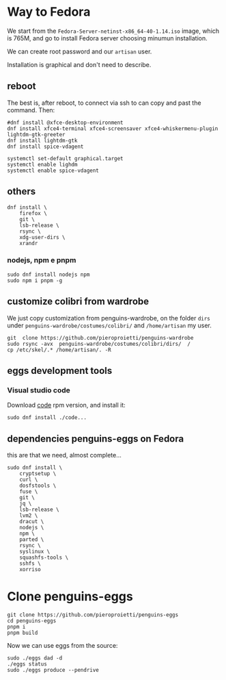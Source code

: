 # Way to Fedora
We start from the `Fedora-Server-netinst-x86_64-40-1.14.iso` image, which is 765M, and go to install Fedora server choosing minumun installation.

We can create root password and our `artisan` user.

Installation is graphical and don't need to describe.


## reboot
The best is, after reboot, to connect via ssh to can copy and past the command. Then:

```
#dnf install @xfce-desktop-environment
dnf install xfce4-terminal xfce4-screensaver xfce4-whiskermenu-plugin lightdm-gtk-greeter
dnf install lightdm-gtk
dnf install spice-vdagent

systemctl set-default graphical.target 
systemctl enable lighdm
systemctl enable spice-vdagent

```

## others
```
dnf install \
    firefox \
    git \
    lsb-release \
    rsync \
    xdg-user-dirs \
    xrandr 

```


### nodejs, npm e pnpm
```
sudo dnf install nodejs npm
sudo npm i pnpm -g

```


## customize colibri from wardrobe
We just copy customization from penguins-wardrobe, on the folder `dirs` under `penguins-wardrobe/costumes/colibri/` and `/home/artisan` my user.



```
git  clone https://github.com/pieroproietti/penguins-wardrobe
sudo rsync -avx  penguins-wardrobe/costumes/colibri/dirs/  /
cp /etc/skel/.* /home/artisan/. -R

```
## eggs development tools

### Visual studio code
Download [code](https://code.visualstudio.com/download) rpm version, and install it:
```
sudo dnf install ./code...

```


## dependencies penguins-eggs on Fedora
this are that we need, almost complete... 

```
sudo dnf install \
    cryptsetup \
    curl \
    dosfstools \
    fuse \
    git \
    jq \
    lsb-release \
    lvm2 \
    dracut \
    nodejs \
    npm \
    parted \
    rsync \
    syslinux \
    squashfs-tools \
    sshfs \
    xorriso

```


# Clone penguins-eggs
```
git clone https://github.com/pieroproietti/penguins-eggs
cd penguins-eggs
pnpm i
pnpm build

```

Now we can use eggs from the source:

```
sudo ./eggs dad -d
./eggs status
sudo ./eggs produce --pendrive

```


